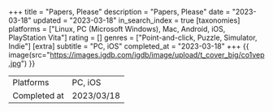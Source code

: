 +++
title = "Papers, Please"
description = "Papers, Please"
date = "2023-03-18"
updated = "2023-03-18"
in_search_index = true
[taxonomies]
platforms = ["Linux, PC (Microsoft Windows), Mac, Android, iOS, PlayStation Vita"]
rating = []
genres = ["Point-and-click, Puzzle, Simulator, Indie"]
[extra]
subtitle = "PC, iOS"
completed_at = "2023-03-18"
+++
{{ image(src="https://images.igdb.com/igdb/image/upload/t_cover_big/co1vep.jpg") }}

|              |            |
| ------------ | ---------- |
| Platforms    | PC, iOS |
| Completed at | 2023/03/18 |

